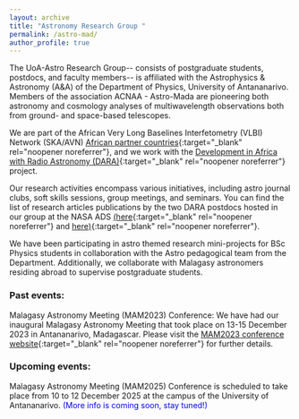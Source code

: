 ```yaml
---
layout: archive
title: "Astronomy Research Group "
permalink: /astro-mad/
author_profile: true
---
```

The UoA-Astro Research Group-- consists of postgraduate students, postdocs, and faculty members-- is affiliated with the Astrophysics & Astronomy (A&A) of the Department of Physics, University of Antananarivo. Members of the association ACNAA - Astro-Mada are pioneering both astronomy and cosmology analyses of multiwavelength observations both from ground- and space-based telescopes. 

We are part of the African Very Long Baselines Interfetometry (VLBI) Network (SKA/AVN) [African partner countries](https://www.sarao.ac.za/science/avn/){:target="_blank" rel="noopener noreferrer"}, and we work with the [Development in Africa with Radio Astronomy (DARA)](https://www.dara-project.org/){:target="_blank" rel="noopener noreferrer"} project. 

Our research activities encompass various initiatives, including astro journal clubs, soft skills sessions, group meetings, and seminars. You can find the list of research articles publications by the two DARA postdocs hosted in our group at the NASA ADS
[(here](https://ui.adsabs.harvard.edu/search/fq=%7B!type%3Daqp%20v%3D%24fq_database%7D&fq_database=database%3A%20(astronomy%20OR%20physics)&q=author%3A(%22ramamonjisoa%2C%20f%22)&sort=date%20desc%2C%20bibcode%20desc&p_=0){:target="_blank" rel="noopener noreferrer"} and [here)](https://ui.adsabs.harvard.edu/search/fq=%7B!type%3Daqp%20v%3D%24fq_database%7D&fq_database=database%3A%20(astronomy%20OR%20physics)&q=author%3A(%22randriamampandry%2C%20t%22)&sort=date%20desc%2C%20bibcode%20desc&p_=0){:target="_blank" rel="noopener noreferrer"}. 

We have been participating in astro themed research mini-projects for BSc Physics students in collaboration with the Astro pedagogical team from the Department. Additionally, we collaborate with Malagasy astronomers residing abroad to supervise postgraduate students. 

### Past events:
Malagasy Astronomy Meeting (MAM2023) Conference:
We have had our inaugural Malagasy Astronomy Meeting that took place on 13-15 December 2023 in Antananarivo, Madagascar. Please visit the [MAM2023 conference website](https://astronomymadagascar.github.io/){:target="_blank" rel="noopener noreferrer"} for further details.

### Upcoming events:
Malagasy Astronomy Meeting (MAM2025) Conference is scheduled to take place from 10 to 12 December 2025 at the campus of the University of Antananarivo. <span style="color: blue;"> (More info is coming soon, stay tuned!) </span> 
